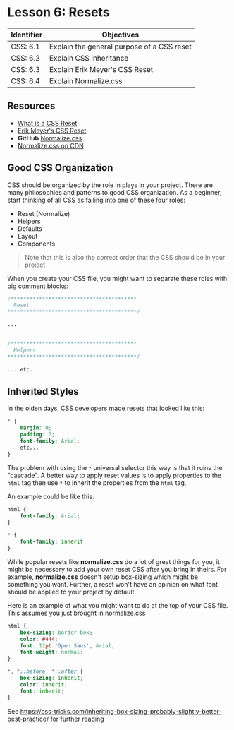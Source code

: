 # Lesson 6: Resets

Identifier   | Objectives
-------------|------------
CSS: 6.1     | Explain the general purpose of a CSS reset
CSS: 6.2     | Explain CSS inheritance
CSS: 6.3     | Explain Erik Meyer's CSS Reset
CSS: 6.4     | Explain Normalize.css

## Resources
- [What is a CSS Reset](http://www.cssreset.com/what-is-a-css-reset/)
- [Erik Meyer's CSS Reset](http://meyerweb.com/eric/tools/css/reset/index.html)
- __GitHub__ [Normalize.css](https://github.com/necolas/normalize.css/)
- [Normalize.css on CDN](https://cdnjs.com/libraries/normalize)

## Good CSS Organization

CSS should be organized by the role in plays in your project. There are many philosophies and patterns to good CSS organization. As a beginner, start thinking of all CSS as falling into one of these four roles:

- Reset (Normalize)
- Helpers
- Defaults
- Layout
- Components

> Note that this is also the correct order that the CSS should be in your project

When you create your CSS file, you might want to separate these roles with big comment blocks:

```css
/****************************************
  Reset
*****************************************/

...


/****************************************
  Helpers
*****************************************/

... etc.
```

## Inherited Styles

In the olden days, CSS developers made resets that looked like this:

```css
* {
    margin: 0;
    padding: 0;
    font-family: Arial;
    etc...
}
```

The problem with using the `*` universal selector this way is that it ruins the "cascade". A better way to apply reset values is to apply properties to the `html` tag then use `*` to inherit the properties from the `html` tag.

An example could be like this:

```css
html {
    font-family: Arial;
}

* {
    font-family: inherit
}
```

While popular resets like **normalize.css** do a lot of great things for you, it might be necessary to add your own reset CSS after you bring in theirs. For example, **normalize.css** doesn't setup box-sizing which might be something you want. Further, a reset won't have an opinion on what font should be applied to your project by default. 

Here is an example of what you might want to do at the top of your CSS file. This assumes you just brought in normalize.css

```css
html {
    box-sizing: border-box;
    color: #444;
    font: 12pt 'Open Sans', Arial;
    font-weight: normal;
}

*, *::before, *::after {
    box-sizing: inherit;
    color: inherit;
    font: inherit;
}
```

See https://css-tricks.com/inheriting-box-sizing-probably-slightly-better-best-practice/ for further reading